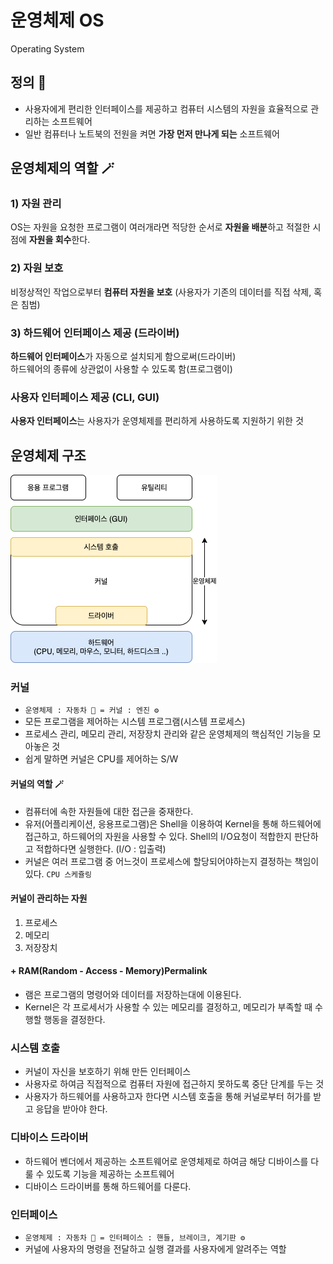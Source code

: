 # 운영체제 OS
Operating System

## 정의 📝
- 사용자에게 편리한 인터페이스를 제공하고 컴퓨터 시스템의 자원을 효율적으로 관리하는 소프트웨어
- 일반 컴퓨터나 노트북의 전원을 켜면 **가장 먼저 만나게 되는** 소프트웨어

## 운영체제의 역할 🪄

### 1) 자원 관리
OS는 자원을 요청한 프로그램이 여러개라면 적당한 순서로 **자원을 배분**하고 적절한 시점에 **자원을 회수**한다.

### 2) 자원 보호
비정상적인 작업으로부터 **컴퓨터 자원을 보호** (사용자가 기존의 데이터를 직접 삭제, 혹은 침범)

### 3) 하드웨어 인터페이스 제공 (드라이버)
**하드웨어 인터페이스**가 자동으로 설치되게 함으로써(드라이버)\
하드웨어의 종류에 상관없이 사용할 수 있도록 함(프로그램이)

### 사용자 인터페이스 제공 (CLI, GUI)
**사용자 인터페이스**는 사용자가 운영체제를 편리하게 사용하도록 지원하기 위한 것

## 운영체제 구조
![img1-1.png](img/img1-1.png)
### 커널
- `운영체제 : 자동차 🚗 = 커널 : 엔진 ⚙️`
- 모든 프로그램을 제어하는 시스템 프로그램(시스템 프로세스)
- 프로세스 관리, 메모리 관리, 저장장치 관리와 같은 운영체제의 핵심적인 기능을 모아놓은 것
- 쉽게 말하면 커널은 CPU를 제어하는 S/W
#### 커널의 역할 🪄
- 컴퓨터에 속한 자원들에 대한 접근을 중재한다.
- 유저(어플리케이션, 응용프로그램)은 Shell을 이용하여 Kernel을 통해 하드웨어에 접근하고, 하드웨어의 자원을 사용할 수 있다.
Shell의 I/O요청이 적합한지 판단하고 적합하다면 실행한다. (I/O : 입출력)
- 커널은 여러 프로그램 중 어느것이 프로세스에 할당되어야하는지 결정하는 책임이 있다. `CPU 스케쥴링`

#### 커널이 관리하는 자원
1. 프로세스
2. 메모리
3. 저장장치

#### + RAM(Random - Access - Memory)Permalink
- 램은 프로그램의 명령어와 데이터를 저장하는대에 이용된다.
- Kernel은 각 프로세서가 사용할 수 있는 메모리를 결정하고, 메모리가 부족할 때 수행할 행동을 결정한다.


### 시스템 호출
- 커널이 자신을 보호하기 위해 만든 인터페이스
- 사용자로 하여금 직접적으로 컴퓨터 자원에 접근하지 못하도록 중단 단계를 두는 것
- 사용자가 하드웨어를 사용하고자 한다면 시스템 호출을 통해 커널로부터 허가를 받고 응답을 받아야 한다.

### 디바이스 드라이버
- 하드웨어 벤더에서 제공하는 소프트웨어로 운영체제로 하여금 해당 디바이스를 다룰 수 있도록 기능을 제공하는 소프트웨어
- 디바이스 드라이버를 통해 하드웨어를 다룬다.

### 인터페이스
- `운영체제 : 자동차 🚗 = 인터페이스 : 핸들, 브레이크, 계기판 ⚙️`
- 커널에 사용자의 명령을 전달하고 실행 결과를 사용자에게 알려주는 역할




